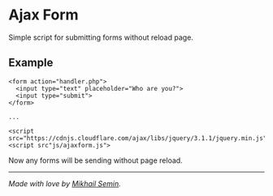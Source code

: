 # Ajax Form

Simple script for submitting forms without reload page.

## Example

```
<form action="handler.php">
  <input type="text" placeholder="Who are you?">
  <input type="submit">
</form>

...

<script src="https://cdnjs.cloudflare.com/ajax/libs/jquery/3.1.1/jquery.min.js">
<script src"js/ajaxform.js">
```

Now any forms will be sending without page reload.

_________

*Made with love by [Mikhail Semin](http://bifot.ru).*